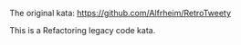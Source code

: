 The original kata:
https://github.com/Alfrheim/RetroTweety

This is a Refactoring legacy code kata.


